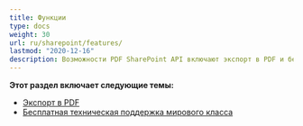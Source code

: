 ```yaml
---
title: Функции 
type: docs
weight: 30
url: ru/sharepoint/features/
lastmod: "2020-12-16"
description: Возможности PDF SharePoint API включают экспорт в PDF и бесплатную техническую поддержку.
---
```


**Этот раздел включает следующие темы:**

- [Экспорт в PDF](/pdf/sharepoint/export-to-pdf/)
- [Бесплатная техническая поддержка мирового класса](/pdf/sharepoint/world-class-free-technical-support/)